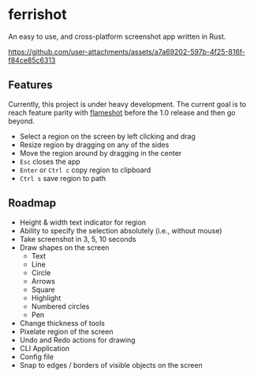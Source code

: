 # ferrishot

An easy to use, and cross-platform screenshot app written in Rust.

<https://github.com/user-attachments/assets/a7a69202-597b-4f25-816f-f84ce85c6313>

## Features

Currently, this project is under heavy development. The current goal is to reach feature parity with [flameshot](https://github.com/flameshot-org/flameshot) before the 1.0 release and then go beyond.

- Select a region on the screen by left clicking and drag
- Resize region by dragging on any of the sides
- Move the region around by dragging in the center
- `Esc` closes the app
- `Enter` or `Ctrl c` copy region to clipboard
- `Ctrl s` save region to path

## Roadmap

- Height & width text indicator for region
- Ability to specify the selection absolutely (i.e., without mouse)
- Take screenshot in 3, 5, 10 seconds
- Draw shapes on the screen
  - Text
  - Line
  - Circle
  - Arrows
  - Square
  - Highlight
  - Numbered circles
  - Pen
- Change thickness of tools
- Pixelate region of the screen
- Undo and Redo actions for drawing
- CLI Application
- Config file
- Snap to edges / borders of visible objects on the screen
